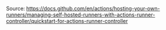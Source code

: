 Source: https://docs.github.com/en/actions/hosting-your-own-runners/managing-self-hosted-runners-with-actions-runner-controller/quickstart-for-actions-runner-controller